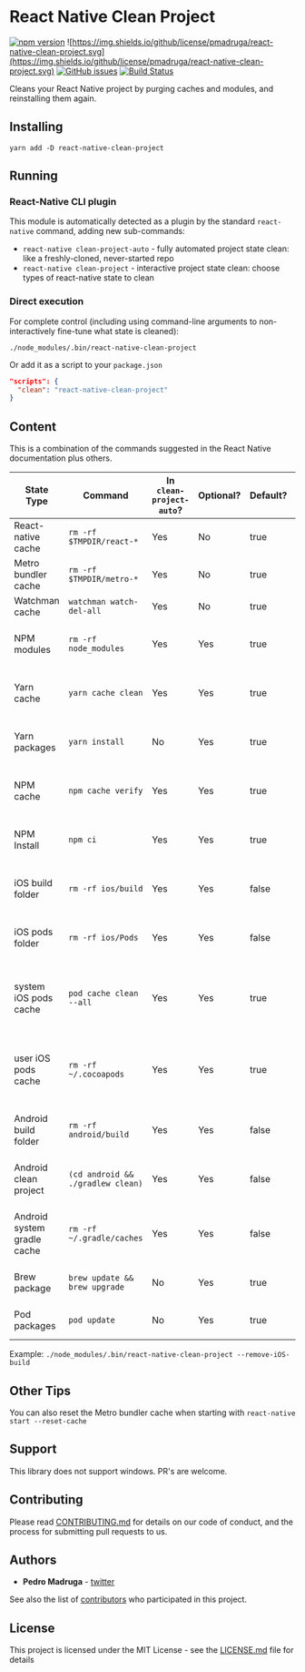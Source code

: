# React Native Clean Project

[![npm version](https://badge.fury.io/js/react-native-clean-project.svg)](https://www.npmjs.com/package/react-native-clean-project) ![https://img.shields.io/github/license/pmadruga/react-native-clean-project.svg](https://img.shields.io/github/license/pmadruga/react-native-clean-project.svg)
[![GitHub issues](https://img.shields.io/github/issues/pmadruga/react-native-clean-project.svg)](https://github.com/pmadruga/react-native-clean-project/issues)
[![Build Status](https://travis-ci.org/pmadruga/react-native-clean-project.svg?branch=master)](https://travis-ci.org/pmadruga/react-native-clean-project)

Cleans your React Native project by purging caches and modules, and reinstalling them again.

## Installing

`yarn add -D react-native-clean-project`

## Running

### React-Native CLI plugin

This module is automatically detected as a plugin by the standard `react-native` command, adding new sub-commands:

- `react-native clean-project-auto` - fully automated project state clean: like a freshly-cloned, never-started repo
- `react-native clean-project` - interactive project state clean: choose types of react-native state to clean

### Direct execution

For complete control (including using command-line arguments to non-interactively fine-tune what state is cleaned):

`./node_modules/.bin/react-native-clean-project`

Or add it as a script to your `package.json`

```json
"scripts": {
  "clean": "react-native-clean-project"
}
```

## Content

This is a combination of the commands suggested in the React Native documentation plus others.

| State Type                  | Command                           | In `clean-project-auto`? | Optional? | Default? | Option Flag                  |
| --------------------------- | --------------------------------- | ------------------------ | --------- | -------- | ---------------------------- |
| React-native cache          | `rm -rf $TMPDIR/react-*`          | Yes                      | No        | true     |                              |
| Metro bundler cache         | `rm -rf $TMPDIR/metro-*`          | Yes                      | No        | true     |                              |
| Watchman cache              | `watchman watch-del-all`          | Yes                      | No        | true     |                              |
| NPM modules                 | `rm -rf node_modules`             | Yes                      | Yes       | true     | --keep-node-modules          |
| Yarn cache                  | `yarn cache clean`                | Yes                      | Yes       | true     | --keep-node-modules          |
| Yarn packages               | `yarn install`                    | No                       | Yes       | true     | --keep-node-modules          |
| NPM cache                   | `npm cache verify`                | Yes                      | Yes       | true     | --keep-node-modules          |
| NPM Install                 | `npm ci`                          | Yes                      | Yes       | true     | --keep-node-modules          |
| iOS build folder            | `rm -rf ios/build`                | Yes                      | Yes       | false    | --remove-iOS-build           |
| iOS pods folder             | `rm -rf ios/Pods`                 | Yes                      | Yes       | false    | --remove-iOS-pods            |
| system iOS pods cache       | `pod cache clean --all`           | Yes                      | Yes       | true     | --keep-system-iOS-pods-cache |
| user iOS pods cache         | `rm -rf ~/.cocoapods`             | Yes                      | Yes       | true     | --keep-user-iOS-pods-cache   |
| Android build folder        | `rm -rf android/build`            | Yes                      | Yes       | false    | --remove-android-build       |
| Android clean project       | `(cd android && ./gradlew clean)` | Yes                      | Yes       | false    | --clean-android-project      |
| Android system gradle cache | `rm -rf ~/.gradle/caches`         | Yes                      | Yes       | false    | --keep-system-gradle-cache   |
| Brew package                | `brew update && brew upgrade`     | No                       | Yes       | true     | --keep-brew                  |
| Pod packages                | `pod update`                      | No                       | Yes       | true     | --keep-pods                  |

Example: `./node_modules/.bin/react-native-clean-project --remove-iOS-build`

## Other Tips

You can also reset the Metro bundler cache when starting with `react-native start --reset-cache`

## Support 

This library does not support windows. PR's are welcome.

## Contributing

Please read [CONTRIBUTING.md](./CONTRIBUTING.md) for details on our code of conduct, and the process for submitting pull requests to us.

## Authors

- **Pedro Madruga** - [twitter](https://twitter.com/pmadruga_)

See also the list of [contributors](https://github.com/pmadruga/react-native-clean-project/graphs/contributors) who participated in this project.

## License

This project is licensed under the MIT License - see the [LICENSE.md](LICENSE.md) file for details

